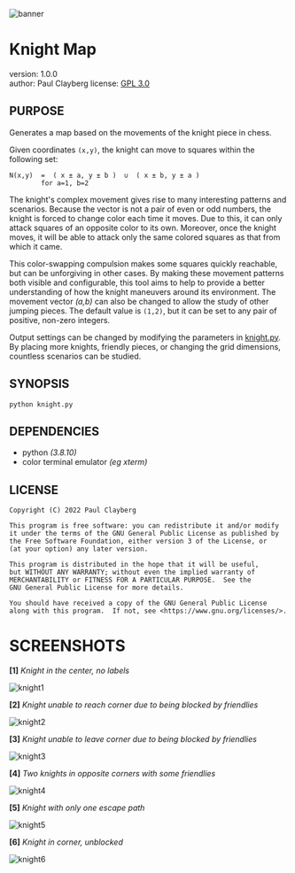 ![banner](https://user-images.githubusercontent.com/62158353/196378923-aadf87eb-f64b-44fb-932f-153afc182829.png)
  
# Knight Map
  
version: 1.0.0  
author: Paul Clayberg
license: [GPL 3.0](./LICENSE.md)  
  

## PURPOSE
  
Generates a map based on the movements of the knight piece in chess.
  
Given coordinates `(x,y)`, the knight can move to squares within the following set:
  
    N(x,y)  =  ( x ± a, y ± b )  ∪  ( x ± b, y ± a )
            for a=1, b=2
  
The knight's complex movement gives rise to many interesting patterns and scenarios. Because the vector is not a pair of even or odd numbers, the knight is forced to change color each time it moves. Due to this, it can only attack squares of an opposite color to its own. Moreover, once the knight moves, it will be able to attack only the same colored squares as that from which it came.
  
This color-swapping compulsion makes some squares quickly reachable, but can be unforgiving in other cases. By making these movement patterns both visible and configurable, this tool aims to help to provide a better understanding of how the knight maneuvers around its environment. The movement vector *(a,b)* can also be changed to allow the study of other jumping pieces. The default value is `(1,2)`, but it can be set to any pair of positive, non-zero integers.  
  
Output settings can be changed by modifying the parameters in [knight.py](./knight.py#L23). By placing more knights, friendly pieces, or changing the grid dimensions, countless scenarios can be studied.  
  
  
  
## SYNOPSIS
  
```
python knight.py
```
  
  
  
## DEPENDENCIES
- python *(3.8.10)*
- color terminal emulator *(eg xterm)*
  

  
## LICENSE
  
    Copyright (C) 2022 Paul Clayberg
    
    This program is free software: you can redistribute it and/or modify
    it under the terms of the GNU General Public License as published by
    the Free Software Foundation, either version 3 of the License, or
    (at your option) any later version.
    
    This program is distributed in the hope that it will be useful,
    but WITHOUT ANY WARRANTY; without even the implied warranty of
    MERCHANTABILITY or FITNESS FOR A PARTICULAR PURPOSE.  See the
    GNU General Public License for more details.
    
    You should have received a copy of the GNU General Public License
    along with this program.  If not, see <https://www.gnu.org/licenses/>.
  

  
# SCREENSHOTS
  
**[1]** *Knight in the center, no labels*
  
![knight1](https://user-images.githubusercontent.com/62158353/196326404-e38a6b10-4705-476c-a7e6-8a9d596c1210.png)
  
  
**[2]** *Knight unable to reach corner due to being blocked by friendlies*
  
![knight2](https://user-images.githubusercontent.com/62158353/196326415-230f916c-a8f2-49fa-bb21-ac0e09d72ba6.png)
  
  
**[3]** *Knight unable to leave corner due to being blocked by friendlies*
  
![knight3](https://user-images.githubusercontent.com/62158353/196326425-7b5e1b58-08e4-48c0-9ab6-327711eff6bf.png)
  
  
**[4]** *Two knights in opposite corners with some friendlies*
  
![knight4](https://user-images.githubusercontent.com/62158353/196326432-b25a76c1-5d7a-476f-826b-1f4adc7d6d40.png)
  
  
**[5]** *Knight with only one escape path*
  
![knight5](https://user-images.githubusercontent.com/62158353/196326441-d9e8a576-d70a-4627-8921-8eb4b74959e1.png)
  
  
**[6]** *Knight in corner, unblocked*
  
![knight6](https://user-images.githubusercontent.com/62158353/196326447-33f0a8c7-9d38-4cc1-8efc-9af690a828a5.png)
  
  
  
